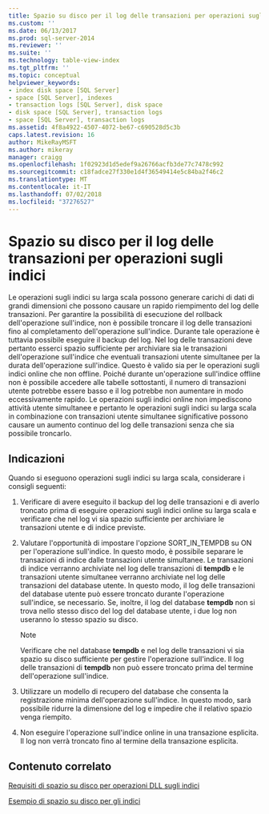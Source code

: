 ```yaml
---
title: Spazio su disco per il log delle transazioni per operazioni sugli indici | Microsoft Docs
ms.custom: ''
ms.date: 06/13/2017
ms.prod: sql-server-2014
ms.reviewer: ''
ms.suite: ''
ms.technology: table-view-index
ms.tgt_pltfrm: ''
ms.topic: conceptual
helpviewer_keywords:
- index disk space [SQL Server]
- space [SQL Server], indexes
- transaction logs [SQL Server], disk space
- disk space [SQL Server], transaction logs
- space [SQL Server], transaction logs
ms.assetid: 4f8a4922-4507-4072-be67-c690528d5c3b
caps.latest.revision: 16
author: MikeRayMSFT
ms.author: mikeray
manager: craigg
ms.openlocfilehash: 1f02923d1d5edef9a26766acfb3de77c7478c992
ms.sourcegitcommit: c18fadce27f330e1d4f36549414e5c84ba2f46c2
ms.translationtype: MT
ms.contentlocale: it-IT
ms.lasthandoff: 07/02/2018
ms.locfileid: "37276527"
---
```

# <a name="transaction-log-disk-space-for-index-operations"></a>Spazio su disco per il log delle transazioni per operazioni sugli indici
  Le operazioni sugli indici su larga scala possono generare carichi di dati di grandi dimensioni che possono causare un rapido riempimento del log delle transazioni. Per garantire la possibilità di esecuzione del rollback dell'operazione sull'indice, non è possibile troncare il log delle transazioni fino al completamento dell'operazione sull'indice. Durante tale operazione è tuttavia possibile eseguire il backup del log. Nel log delle transazioni deve pertanto esserci spazio sufficiente per archiviare sia le transazioni dell'operazione sull'indice che eventuali transazioni utente simultanee per la durata dell'operazione sull'indice. Questo è valido sia per le operazioni sugli indici online che non offline. Poiché durante un'operazione sull'indice offline non è possibile accedere alle tabelle sottostanti, il numero di transazioni utente potrebbe essere basso e il log potrebbe non aumentare in modo eccessivamente rapido. Le operazioni sugli indici online non impediscono attività utente simultanee e pertanto le operazioni sugli indici su larga scala in combinazione con transazioni utente simultanee significative possono causare un aumento continuo del log delle transazioni senza che sia possibile troncarlo.  
  
## <a name="recommendations"></a>Indicazioni  
 Quando si eseguono operazioni sugli indici su larga scala, considerare i consigli seguenti:  
  
1.  Verificare di avere eseguito il backup del log delle transazioni e di averlo troncato prima di eseguire operazioni sugli indici online su larga scala e verificare che nel log vi sia spazio sufficiente per archiviare le transazioni utente e di indice previste.  
  
2.  Valutare l'opportunità di impostare l'opzione SORT_IN_TEMPDB su ON per l'operazione sull'indice. In questo modo, è possibile separare le transazioni di indice dalle transazioni utente simultanee. Le transazioni di indice verranno archiviate nel log delle transazioni di **tempdb** e le transazioni utente simultanee verranno archiviate nel log delle transazioni del database utente. In questo modo, il log delle transazioni del database utente può essere troncato durante l'operazione sull'indice, se necessario. Se, inoltre, il log del database **tempdb** non si trova nello stesso disco del log del database utente, i due log non useranno lo stesso spazio su disco.  
  
    > [!NOTE]  
    >  Verificare che nel database **tempdb** e nel log delle transazioni vi sia spazio su disco sufficiente per gestire l'operazione sull'indice. Il log delle transazioni di **tempdb** non può essere troncato prima del termine dell'operazione sull'indice.  
  
3.  Utilizzare un modello di recupero del database che consenta la registrazione minima dell'operazione sull'indice. In questo modo, sarà possibile ridurre la dimensione del log e impedire che il relativo spazio venga riempito.  
  
4.  Non eseguire l'operazione sull'indice online in una transazione esplicita. Il log non verrà troncato fino al termine della transazione esplicita.  
  
## <a name="related-content"></a>Contenuto correlato  
 [Requisiti di spazio su disco per operazioni DLL sugli indici](disk-space-requirements-for-index-ddl-operations.md)  
  
 [Esempio di spazio su disco per gli indici](index-disk-space-example.md)  
  
  
